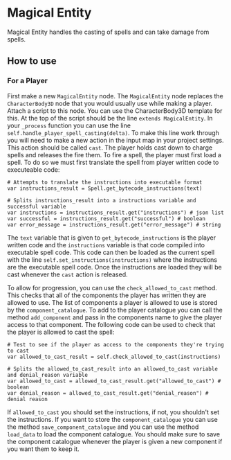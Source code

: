 # Magical Entity
Magical Entity handles the casting of spells and can take damage from spells.

## How to use
### For a Player
First make a new `MagicalEntity` node. The `MagicalEntity` node replaces the `CharacterBody3D` node that you would usually use while making a player. Attach a script to this node. You can use the CharacterBody3D template for this. At the top of the script should be the line `extends MagicalEntity`. In your `_process` function you can use the line `self.handle_player_spell_casting(delta)`. To make this line work through you will need to make a new action in the input map in your project settings. This action should be called `cast`. The player holds cast down to charge spells and releases the fire them. To fire a spell, the player must first load a spell. To do so we must first translate the spell from player written code to executeable code:
```
# Attempts to translate the instructions into executable format
var instructions_result = Spell.get_bytecode_instructions(text)

# Splits instructions_result into a instructions variable and successful variable
var instructions = instructions_result.get("instructions") # json list
var successful = instructions_result.get("successful") # boolean
var error_message = instructions_result.get("error_message") # string
```

The `text` variable that is given to `get_bytecode_instructions` is the player written code and the `instructions` variable is that code compiled into executable spell code. This code can then be loaded as the current spell with the line `self.set_instructions(instructions)` where the instructions are the executable spell code. Once the instructions are loaded they will be cast whenever the `cast` action is released.

To allow for progression, you can use the `check_allowed_to_cast` method. This checks that all of the components the player has written they are allowed to use. The list of components a player is allowed to use is stored by the `component_catalogue`. To add to the player catalogue you can call the method `add_component` and pass in the components name to give the player access to that component. The following code can be used to check that the player is allowed to cast the spell:
```
# Test to see if the player as access to the components they're trying to cast
var allowed_to_cast_result = self.check_allowed_to_cast(instructions)

# Splits the allowed_to_cast_result into an allowed_to_cast variable and denial_reason variable
var allowed_to_cast = allowed_to_cast_result.get("allowed_to_cast") # boolean
var denial_reason = allowed_to_cast_result.get("denial_reason") # denial reason
```
If `allowed_to_cast` you should set the instructions, if not, you shouldn't set the instructions. If you want to store the `component_catalogue` you can use the method `save_component_catalogue` and you can use the method `load_data` to load the component catalogue. You should make sure to save the component catalogue whenever the player is given a new component if you want them to keep it.
